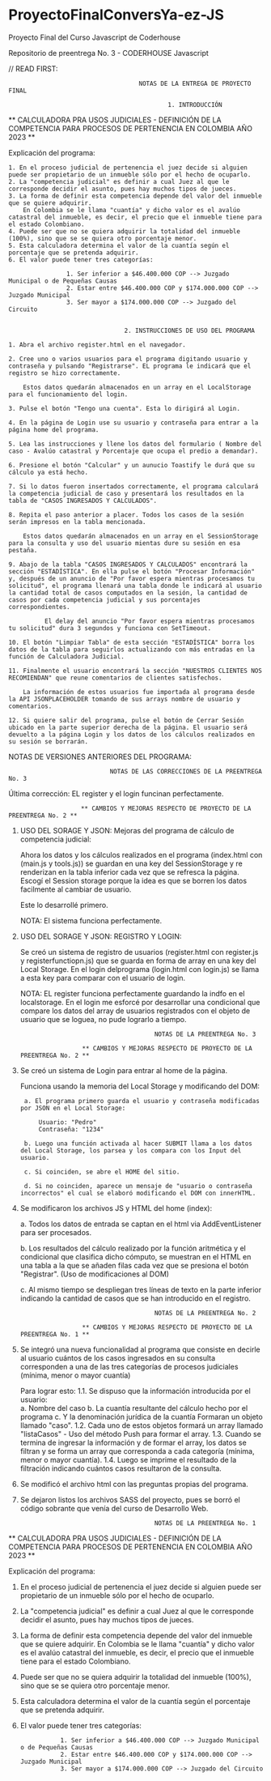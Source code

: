 # ProyectoFinalConversYa-ez-JS
Proyecto Final del Curso Javascript de Coderhouse

Repositorio de preentrega No. 3 - CODERHOUSE Javascript

// READ FIRST:

                                        NOTAS DE LA ENTREGA DE PROYECTO FINAL
        
                                                1. INTRODUCCIÓN

** CALCULADORA PRA USOS JUDICIALES - DEFINICIÓN DE LA COMPETENCIA PARA PROCESOS DE PERTENENCIA EN COLOMBIA AÑO 2023 **

Explicación del programa:

    1. En el proceso judicial de pertenencia el juez decide si alguien puede ser propietario de un inmueble sólo por el hecho de ocuparlo.
    2. La "competencia judicial" es definir a cual Juez al que le corresponde decidir el asunto, pues hay muchos tipos de jueces.
    3. La forma de definir esta competencia depende del valor del inmueble que se quiere adquirir. 
        En Colombia se le llama "cuantía" y dicho valor es el avalúo catastral del inmueble, es decir, el precio que el inmueble tiene para el estado Colombiano.
    4. Puede ser que no se quiera adquirir la totalidad del inmueble (100%), sino que se se quiera otro porcentaje menor.
    5. Esta calculadora determina el valor de la cuantía según el porcentaje que se pretenda adquirir.
    6. El valor puede tener tres categorías: 

                    1. Ser inferior a $46.400.000 COP --> Juzgado Municipal o de Pequeñas Causas
                    2. Estar entre $46.400.000 COP y $174.000.000 COP --> Juzgado Municipal
                    3. Ser mayor a $174.000.000 COP --> Juzgado del Circuito

                                    
                                    2. INSTRUCCIONES DE USO DEL PROGRAMA

    1. Abra el archivo register.html en el navegador.

    2. Cree uno o varios usuarios para el programa digitando usuario y contraseña y pulsando "Registrarse". EL programa le indicará que el registro se hizo correctamente.

        Estos datos quedarán almacenados en un array en el LocalStorage para el funcionamiento del login.

    3. Pulse el botón "Tengo una cuenta". Esta lo dirigirá al Login.

    4. En la página de Login use su usuario y contraseña para entrar a la página home del programa.

    5. Lea las instrucciones y llene los datos del formulario ( Nombre del caso - Avalúo catastral y Porcentaje que ocupa el predio a demandar).

    6. Presione el botón "Calcular" y un aunucio Toastify le durá que su cálculo ya está hecho.

    7. Si lo datos fueron insertados correctamente, el programa calculará la competencia judicial de caso y presentará los resultados en la tabla de "CASOS INGRESADOS Y CALCULADOS".  

    8. Repita el paso anterior a placer. Todos los casos de la sesión serán impresos en la tabla mencionada.

        Estos datos quedarán almacenados en un array en el SessionStorage para la consulta y uso del usuario mientas dure su sesión en esa pestaña.

    9. Abajo de la tabla "CASOS INGRESADOS Y CALCULADOS" encontrará la sección "ESTADÍSTICA". En ella pulse el botón "Procesar Información" y, después de un anuncio de "Por favor espera mientras procesamos tu solicitud", el programa llenará una tabla donde le indicará al usuario la cantidad total de casos computados en la sesión, la cantidad de casos por cada competencia judicial y sus porcentajes correspondientes.

              El delay del anuncio "Por favor espera mientras procesamos tu solicitud" dura 3 segundos y funciona con SetTimeout. 

    10. El botón "Limpiar Tabla" de esta sección "ESTADÍSTICA" borra los datos de la tabla para seguirlos actualizando con más entradas en la función de Calculadora Judicial.

    11. Finalmente el usuario encontrará la sección "NUESTROS CLIENTES NOS RECOMIENDAN" que reune comentarios de clientes satisfechos.

        La información de estos usuarios fue importada al programa desde la API JSONPLACEHOLDER tomando de sus arrays nombre de usuario y comentarios.

    12. Si quiere salir del programa, pulse el botón de Cerrar Sesión ubicado en la parte superior derecha de la página. El usuario será devuelto a la página Login y los datos de los cálculos realizados en su sesión se borrarán.




NOTAS DE VERSIONES ANTERIORES DEL PROGRAMA:

                                NOTAS DE LAS CORRECCIONES DE LA PREENTREGA No. 3

Última corrección: EL register y el login funcinan perfectamente.                                

                        ** CAMBIOS Y MEJORAS RESPECTO DE PROYECTO DE LA PREENTREGA No. 2 **

1. USO DEL SORAGE Y JSON: Mejoras del programa de cálculo de competencia judicial:

     Ahora los datos y los cálculos realizados en el programa (index.html con (main.js y tools.js)) se guardan en una key del SessionStorage y re renderizan en la tabla inferior cada vez que se refresca la página.
    Escogí el Session storage porque la idea es que se borren los datos facilmente al cambiar de usuario. 

    Este lo desarrollé primero.

    NOTA: El sistema funciona perfectamente.

2. USO DEL SORAGE Y JSON: REGISTRO Y LOGIN:

    Se creó un sistema de registro de usuarios (register.html con register.js y registerfunctiopn.js) que se guarda en forma de array en una key del Local Storage.
    En el login delprograma (login.html con login.js) se llama a esta key para comparar con el usuario de login.

    NOTA: EL register funciona perfectamente guardando la indfo en el localstorage.
            En el login me esforcé por desarrollar una condicional que compare los datos del array de usuarios registrados con el objeto de usuario que se loguea, no pude lograrlo a tiempo. 

                                            NOTAS DE LA PREENTREGA No. 3

                        ** CAMBIOS Y MEJORAS RESPECTO DE PROYECTO DE LA PREENTREGA No. 2 **

1. Se creó un sistema de Login para entrar al home de la página. 

    Funciona usando la memoria del Local Storage y modificando del DOM:

        a. El programa primero guarda el usuario y contraseña modificadas por JSON en el Local Storage: 
            
            Usuario: "Pedro" 
            Contraseña: "1234"

        b. Luego una función activada al hacer SUBMIT llama a los datos del Local Storage, los parsea y los compara con los Input del usuario.
        
        c. Si coinciden, se abre el HOME del sitio.
        
        d. Si no coinciden, aparece un mensaje de "usuario o contraseña incorrectos" el cual se elaboró modificando el DOM con innerHTML.

2. Se modificaron los archivos JS y HTML del home (index):

    a. Todos los datos de entrada se captan en el html via AddEventListener para ser procesados.

    b. Los resultados del cálculo realizado por la función aritmética y el condicional que clasifica dicho cómputo, se muestran en el HTML en una tabla a la que se añaden filas cada vez que se presiona el botón "Registrar". (Uso de modificaciones al DOM)

    c. Al mismo tiempo se despliegan tres líneas de texto en la parte inferior indicando la cantidad de casos que se han introducido en el registro.


                                            NOTAS DE LA PREENTREGA No. 2

                        ** CAMBIOS Y MEJORAS RESPECTO DE PROYECTO DE LA PREENTREGA No. 1 **

1. Se integró una nueva funcionalidad al programa que consiste en decirle al usuario cuántos de los casos ingresados en su consulta corresponden a una de las tres categorías de procesos judiciales (mínima, menor o mayor cuantía)

    Para lograr esto:
    1.1. Se dispuso que la información introducida por el usuario:  
        a. Nombre del caso
        b. La cuantía resultante del cálculo hecho por el programa
        c. Y la denominación jurídica de la cuantía
        Formaran un objeto llamado "caso".
    1.2. Cada uno de estos objetos formará un array llamado "listaCasos" - Uso del método Push para formar el array.
    1.3. Cuando se termina de ingresar la información y de formar el array, los datos se filtran y se forma un array que corresponda a cada categoría (mínima, menor o mayor cuantía).
    1.4. Luego se imprime el resultado de la filtración indicando cuántos casos resultaron de la consulta.

2. Se modificó el archivo html con las preguntas propias del programa.

3. Se dejaron listos los archivos SASS del proyecto, pues se borró el código sobrante que venía del curso de    Desarrollo Web.


                                            NOTAS DE LA PREENTREGA No. 1


** CALCULADORA PRA USOS JUDICIALES - DEFINICIÓN DE LA COMPETENCIA PARA PROCESOS DE PERTENENCIA EN COLOMBIA AÑO 2023 **

Explicación del programa:

1. En el proceso judicial de pertenencia el juez decide si alguien puede ser propietario de un inmueble sólo por el hecho de ocuparlo.
2. La "competencia judicial" es definir a cual Juez al que le corresponde decidir el asunto, pues hay muchos tipos de jueces.
3. La forma de definir esta competencia depende del valor del inmueble que se quiere adquirir. 
    En Colombia se le llama "cuantía" y dicho valor es el avalúo catastral del inmueble, es decir, el precio que el inmueble tiene para el estado Colombiano.
4. Puede ser que no se quiera adquirir la totalidad del inmueble (100%), sino que se se quiera otro porcentaje menor.
5. Esta calculadora determina el valor de la cuantía según el porcentaje que se pretenda adquirir.
6. El valor puede tener tres categorías: 

                  1. Ser inferior a $46.400.000 COP --> Juzgado Municipal o de Pequeñas Causas
                  2. Estar entre $46.400.000 COP y $174.000.000 COP --> Juzgado Municipal
                  3. Ser mayor a $174.000.000 COP --> Juzgado del Circuito

